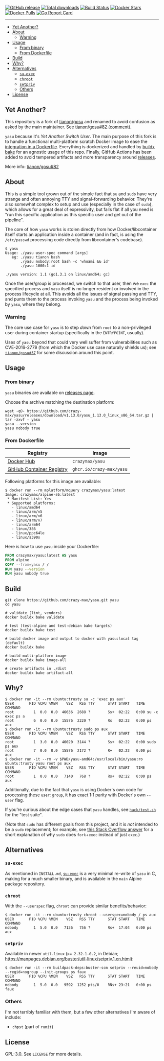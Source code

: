 [![GitHub release](https://img.shields.io/github/release/crazy-max/yasu.svg?style=flat-square)](https://github.com/crazy-max/yasu/releases/latest)
[![Total downloads](https://img.shields.io/github/downloads/crazy-max/yasu/total.svg?style=flat-square)](https://github.com/crazy-max/yasu/releases/latest)
[![Build Status](https://img.shields.io/github/workflow/status/crazy-max/yasu/build?label=build&logo=github&style=flat-square)](https://github.com/crazy-max/yasu/actions?query=workflow%3Abuild)
[![Docker Stars](https://img.shields.io/docker/stars/crazymax/yasu.svg?style=flat-square&logo=docker)](https://hub.docker.com/r/crazymax/yasu/)
[![Docker Pulls](https://img.shields.io/docker/pulls/crazymax/yasu.svg?style=flat-square&logo=docker)](https://hub.docker.com/r/crazymax/yasu/)
[![Go Report Card](https://goreportcard.com/badge/github.com/crazy-max/yasu)](https://goreportcard.com/report/github.com/crazy-max/yasu)

___

* [Yet Another?](#yet-another)
* [About](#about)
  * [Warning](#warning)
* [Usage](#usage)
  * [From binary](#from-binary)
  * [From Dockerfile](#from-dockerfile)
* [Build](#build)
* [Why?](#why)
* [Alternatives](#alternatives)
  * [`su-exec`](#su-exec)
  * [`chroot`](#chroot)
  * [`setpriv`](#setpriv)
  * [Others](#others)
* [License](#license)

## Yet Another?

This repository is a fork of [tianon/gosu](https://github.com/tianon/gosu) and renamed to avoid confusion as asked by
the main maintainer. See [tianon/gosu#82 (comment)](https://github.com/tianon/gosu/pull/82#issuecomment-790874961).

`yasu` because it's _Yet Another Switch User_. The main purpose of this fork is to handle a functional
multi-platform scratch Docker image to ease the [integration in a Dockerfile](#from-dockerfile). Everything is
dockerized and handled by [buildx bake](#build) for an agnostic usage of this repo. Finally, GitHub Actions has been
added to avoid tempered artifacts and more transparency around [releases](https://github.com/crazy-max/yasu/releases).

More info: [tianon/gosu#82](https://github.com/tianon/gosu/pull/82)

## About

This is a simple tool grown out of the simple fact that `su` and `sudo` have very strange and often annoying TTY and
signal-forwarding behavior. They're also somewhat complex to setup and use (especially in the case of `sudo`), which
allows for a great deal of expressivity, but falls flat if all you need is "run this specific application as this
specific user and get out of the pipeline".

The core of how `yasu` works is stolen directly from how Docker/libcontainer itself starts an application inside a
container (and in fact, is using the `/etc/passwd` processing code directly from libcontainer's codebase).

```shell
$ yasu
Usage: ./yasu user-spec command [args]
   eg: ./yasu tianon bash
       ./yasu nobody:root bash -c 'whoami && id'
       ./yasu 1000:1 id

./yasu version: 1.1 (go1.3.1 on linux/amd64; gc)
```

Once the user/group is processed, we switch to that user, then we `exec` the specified process and `yasu` itself is no
longer resident or involved in the process lifecycle at all.  This avoids all the issues of signal passing and TTY,
and punts them to the process invoking `yasu` and the process being invoked by `yasu`, where they belong.

### Warning

The core use case for `yasu` is to step _down_ from `root` to a non-privileged user during container startup
(specifically in the `ENTRYPOINT`, usually).

Uses of `yasu` beyond that could very well suffer from vulnerabilities such as CVE-2016-2779 (from which the Docker
use case naturally shields us); see [`tianon/gosu#37`](https://github.com/tianon/gosu/issues/37) for some discussion
around this point.

## Usage

### From binary

`yasu` binaries are available on [releases page](https://github.com/crazy-max/yasu/releases/latest).

Choose the archive matching the destination platform:

```shell
wget -qO- https://github.com/crazy-max/yasu/releases/download/v1.13.0/yasu_1.13.0_linux_x86_64.tar.gz | tar -zxvf - yasu
yasu --version
yasu nobody true
```

### From Dockerfile

| Registry                                                                                         | Image                           |
|--------------------------------------------------------------------------------------------------|---------------------------------|
| [Docker Hub](https://hub.docker.com/r/crazymax/yasu/)                                            | `crazymax/yasu`                 |
| [GitHub Container Registry](https://github.com/users/crazy-max/packages/container/package/yasu)  | `ghcr.io/crazy-max/yasu`        |

Following platforms for this image are available:

```
$ docker run --rm mplatform/mquery crazymax/yasu:latest
Image: crazymax/alpine-s6:latest
 * Manifest List: Yes
 * Supported platforms:
   - linux/amd64
   - linux/arm/v5
   - linux/arm/v6
   - linux/arm/v7
   - linux/arm64
   - linux/386
   - linux/ppc64le
   - linux/s390x
```

Here is how to use `yasu` inside your Dockerfile:

```Dockerfile
FROM crazymax/yasu:latest AS yasu
FROM alpine
COPY --from=yasu / /
RUN yasu --version
RUN yasu nobody true
```

## Build

```shell
git clone https://github.com/crazy-max/yasu.git yasu
cd yasu

# validate (lint, vendors)
docker buildx bake validate

# test (test-alpine and test-debian bake targets)
docker buildx bake test

# build docker image and output to docker with yasu:local tag (default)
docker buildx bake

# build multi-platform image
docker buildx bake image-all

# create artifacts in ./dist
docker buildx bake artifact-all
```

## Why?

```shell
$ docker run -it --rm ubuntu:trusty su -c 'exec ps aux'
USER       PID %CPU %MEM    VSZ   RSS TTY      STAT START   TIME COMMAND
root         1  0.0  0.0  46636  2688 ?        Ss+  02:22   0:00 su -c exec ps a
root         6  0.0  0.0  15576  2220 ?        Rs   02:22   0:00 ps aux
$ docker run -it --rm ubuntu:trusty sudo ps aux
USER       PID %CPU %MEM    VSZ   RSS TTY      STAT START   TIME COMMAND
root         1  3.0  0.0  46020  3144 ?        Ss+  02:22   0:00 sudo ps aux
root         7  0.0  0.0  15576  2172 ?        R+   02:22   0:00 ps aux
$ docker run -it --rm -v $PWD/yasu-amd64:/usr/local/bin/yasu:ro ubuntu:trusty yasu root ps aux
USER       PID %CPU %MEM    VSZ   RSS TTY      STAT START   TIME COMMAND
root         1  0.0  0.0   7140   768 ?        Rs+  02:22   0:00 ps aux
```

Additionally, due to the fact that `yasu` is using Docker's own code for processing these `user:group`, it has
exact 1:1 parity with Docker's own `--user` flag.

If you're curious about the edge cases that `yasu` handles, see [`hack/test.sh`](hack/test.sh) for the "test suite".

(Note that `sudo` has different goals from this project, and it is *not* intended to be a `sudo` replacement;
for example, see [this Stack Overflow answer](https://stackoverflow.com/a/48105623) for a short explanation of
why `sudo` does `fork`+`exec` instead of just `exec`.)

## Alternatives

### `su-exec`

As mentioned in `INSTALL.md`, [`su-exec`](https://github.com/ncopa/su-exec) is a very minimal re-write of `yasu` in C,
making for a much smaller binary, and is available in the `main` Alpine package repository.

### `chroot`

With the `--userspec` flag, `chroot` can provide similar benefits/behavior:

```shell
$ docker run -it --rm ubuntu:trusty chroot --userspec=nobody / ps aux
USER       PID %CPU %MEM    VSZ   RSS TTY      STAT START   TIME COMMAND
nobody       1  5.0  0.0   7136   756 ?        Rs+  17:04   0:00 ps aux
```

### `setpriv`

Available in newer `util-linux` (`>= 2.32.1-0.2`, in Debian; https://manpages.debian.org/buster/util-linux/setpriv.1.en.html):

```shell
$ docker run -it --rm buildpack-deps:buster-scm setpriv --reuid=nobody --regid=nogroup --init-groups ps faux
USER       PID %CPU %MEM    VSZ   RSS TTY      STAT START   TIME COMMAND
nobody       1  5.0  0.0   9592  1252 pts/0    RNs+ 23:21   0:00 ps faux
```

### Others

I'm not terribly familiar with them, but a few other alternatives I'm aware of include:

* `chpst` (part of `runit`)

## License

GPL-3.0. See `LICENSE` for more details.

